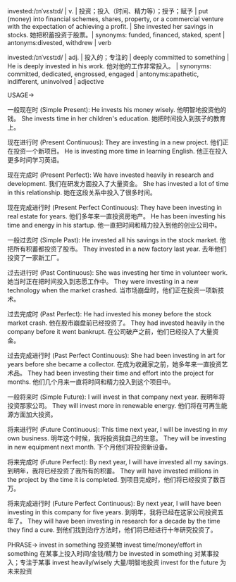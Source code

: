 invested:/ɪnˈvɛstɪd/ | v. | 投资；投入（时间、精力等）；授予；赋予 |  put (money) into financial schemes, shares, property, or a commercial venture with the expectation of achieving a profit. |  She invested her savings in stocks. 她把积蓄投资于股票。| synonyms: funded, financed, staked, spent | antonyms:divested, withdrew | verb

invested:/ɪnˈvɛstɪd/ | adj. | 投入的；专注的 |  deeply committed to something | He is deeply invested in his work. 他对他的工作非常投入。 | synonyms: committed, dedicated, engrossed, engaged | antonyms:apathetic, indifferent, uninvolved | adjective


USAGE->

一般现在时 (Simple Present):
He invests his money wisely.  他明智地投资他的钱。
She invests time in her children's education. 她把时间投入到孩子的教育上。

现在进行时 (Present Continuous):
They are investing in a new project. 他们正在投资一个新项目。
He is investing more time in learning English. 他正在投入更多时间学习英语。

现在完成时 (Present Perfect):
We have invested heavily in research and development. 我们在研发方面投入了大量资金。
She has invested a lot of time in this relationship.  她在这段关系中投入了很多时间。

现在完成进行时 (Present Perfect Continuous):
They have been investing in real estate for years. 他们多年来一直投资房地产。
He has been investing his time and energy in his startup. 他一直把时间和精力投入到他的创业公司中。

一般过去时 (Simple Past):
He invested all his savings in the stock market. 他把所有积蓄都投资了股市。
They invested in a new factory last year. 去年他们投资了一家新工厂。

过去进行时 (Past Continuous):
She was investing her time in volunteer work. 她当时正在把时间投入到志愿工作中。
They were investing in a new technology when the market crashed. 当市场崩盘时，他们正在投资一项新技术。

过去完成时 (Past Perfect):
He had invested his money before the stock market crash. 他在股市崩盘前已经投资了。
They had invested heavily in the company before it went bankrupt. 在公司破产之前，他们已经投入了大量资金。

过去完成进行时 (Past Perfect Continuous):
She had been investing in art for years before she became a collector. 在成为收藏家之前，她多年来一直投资艺术品。
They had been investing their time and effort into the project for months.  他们几个月来一直将时间和精力投入到这个项目中。

一般将来时 (Simple Future):
I will invest in that company next year.  我明年将投资那家公司。
They will invest more in renewable energy. 他们将在可再生能源方面加大投资。

将来进行时 (Future Continuous):
This time next year, I will be investing in my own business. 明年这个时候，我将投资我自己的生意。
They will be investing in new equipment next month.  下个月他们将投资新设备。

将来完成时 (Future Perfect):
By next year, I will have invested all my savings. 到明年，我将已经投资了我所有的积蓄。
They will have invested millions in the project by the time it is completed. 到项目完成时，他们将已经投资了数百万。

将来完成进行时 (Future Perfect Continuous):
By next year, I will have been investing in this company for five years. 到明年，我将已经在这家公司投资五年了。
They will have been investing in research for a decade by the time they find a cure. 到他们找到治疗方法时，他们将已经进行十年研究投资了。


PHRASE->
invest in something  投资某物
invest time/money/effort in something  在某事上投入时间/金钱/精力
be invested in something  对某事投入；专注于某事
invest heavily/wisely  大量/明智地投资
invest for the future 为未来投资

